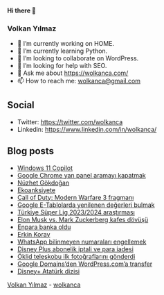 #### Hi there 👋

### Volkan Yılmaz

- 🔭 I’m currently working on HOME.
- 🌱 I’m currently learning Python.
- 👯 I’m looking to collaborate on WordPress.
- 🤔 I’m looking for help with SEO.
- 💬 Ask me about https://wolkanca.com/
- 📫 How to reach me: wolkanca@gmail.com

## Social
- Twitter: https://twitter.com/wolkanca
- Linkedin: https://www.linkedin.com/in/wolkanca/



## Blog posts
<!-- BLOG-POST-LIST:START -->
- [Windows 11 Copilot](https://wolkanca.com/windows-11-copilot/)
- [Google Chrome yan panel aramayı kapatmak](https://wolkanca.com/google-chrome-yan-panel-aramayi-kapatmak/)
- [Nüzhet Gökdoğan](https://wolkanca.com/nuzhet-gokdogan/)
- [Ekoanksiyete](https://wolkanca.com/ekoanksiyete/)
- [Call of Duty: Modern Warfare 3 fragmanı](https://wolkanca.com/call-of-duty-modern-warfare-3-fragmani/)
- [Google E-Tablolarda yenilenen değerleri bulmak](https://wolkanca.com/google-e-tablolarda-yenilenen-degerleri-bulmak/)
- [Türkiye Süper Lig 2023/2024 araştırması](https://wolkanca.com/turkiye-super-lig-2023-2024-arastirmasi/)
- [Elon Musk vs. Mark Zuckerberg kafes dövüşü](https://wolkanca.com/elon-musk-vs-mark-zuckerberg-kafes-dovusu/)
- [Enpara banka oldu](https://wolkanca.com/enpara-banka-oldu/)
- [Erkin Koray](https://wolkanca.com/erkin-koray/)
- [WhatsApp bilinmeyen numaraları engellemek](https://wolkanca.com/whatsapp-bilinmeyen-numaralari-engellemek/)
- [Disney Plus abonelik iptali ve para iadesi](https://wolkanca.com/disney-plus-abonelik-iptali-ve-para-iadesi/)
- [Öklid teleskobu ilk fotoğraflarını gönderdi](https://wolkanca.com/oklid-teleskobu-ilk-fotograflarini-gonderdi/)
- [Google Domains’den WordPress.com’a transfer](https://wolkanca.com/google-domainsden-wordpress-coma-transfer/)
- [Disney+ Atatürk dizisi](https://wolkanca.com/disney-ataturk-dizisi/)
<!-- BLOG-POST-LIST:END -->


[Volkan Yılmaz](https://volkanyilmaz.com.tr/) - [wolkanca](https://wolkanca.com/)
